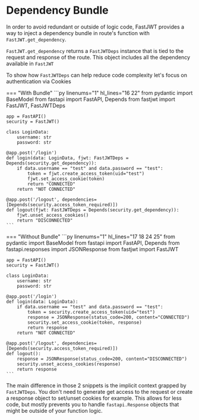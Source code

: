 # Dependency Bundle

In order to avoid redundant or outside of logic code, FastJWT provides a way to inject a dependency bundle in route's function with `FastJWT.get_dependency`.

`FastJWT.get_dependency` returns a `FastJWTDeps` instance that is tied to the request and response of the route. This object includes all the dependency available in `FastJWT`

To show how `FastJWTDeps` can help reduce code complexity let's focus on authentication via Cookies

=== "With Bundle"
    ```py linenums="1" hl_lines="16 22"
    from pydantic import BaseModel
    from fastapi import FastAPI, Depends
    from fastjwt import FastJWT, FastJWTDeps

    app = FastAPI()
    security = FastJWT()

    class LoginData:
        username: str
        password: str

    @app.post('/login')
    def login(data: LoginData, fjwt: FastJWTDeps = Depends(security.get_dependency)):
        if data.username == "test" and data.password == "test":
            token = fjwt.create_access_token(uid="test")
            fjwt.set_access_cookie(token)
            return "CONNECTED"
        return "NOT CONNECTED"

    @app.post('/logout', dependencies=[Depends(security.access_token_required)])
    def logout(fjwt: FastJWTDeps = Depends(security.get_dependency)):
        fjwt.unset_access_cookies()
        return "DISCONNECTED"
    ```
=== "Without Bundle"
    ```py linenums="1" hl_lines="17 18 24 25"
    from pydantic import BaseModel
    from fastapi import FastAPI, Depends
    from fastapi.responses import JSONResponse
    from fastjwt import FastJWT

    app = FastAPI()
    security = FastJWT()

    class LoginData:
        username: str
        password: str

    @app.post('/login')
    def login(data: LoginData):
        if data.username == "test" and data.password == "test":
            token = security.create_access_token(uid="test")
            response = JSONResponse(status_code=200, content="CONNECTED")
            security.set_access_cookie(token, response)
            return response
        return "NOT CONNECTED"

    @app.post('/logout', dependencies=[Depends(security.access_token_required)])
    def logout():
        response = JSONResponse(status_code=200, content="DISCONNECTED")
        security.unset_access_cookies(response)
        return response
    ```

The main difference in those 2 snippets is the implicit context grapped by `FastJWTDeps`. You don't need to generate get access to the request or create a response object to set/unset cookies for example. This allows for less code, but mostly prevents you to handle `fastapi.Response` objects that might be outside of your function logic.